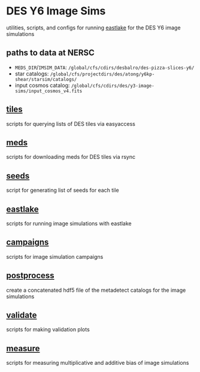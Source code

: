 # DES Y6 Image Sims

utilities, scripts, and configs for running [eastlake](https://github.com/des-science/eastlake) for the DES Y6 image simulations

## paths to data at NERSC

 - `MEDS_DIR`/`IMSIM_DATA`:  `/global/cfs/cdirs/desbalro/des-pizza-slices-y6/`
 - star catalogs: `/global/cfs/projectdirs/des/atong/y6kp-shear/starsim/catalogs/`
 - input cosmos catalog: `/global/cfs/cdirs/des/y3-image-sims/input_cosmos_v4.fits`

## [tiles](./tiles/README.md)

scripts for querying lists of DES tiles via easyaccess

## [meds](./meds/README.md)

scripts for downloading meds for DES tiles via rsync

## [seeds](./seeds/README.md)

script for generating list of seeds for each tile

## [eastlake](./eastlake/README.md)

scripts for running image simulations with eastlake

## [campaigns](./campaigns/README.md)

scripts for image simulation campaigns

## [postprocess](./postprocess/README.md)

create a concatenated hdf5 file of the metadetect catalogs for the image simulations

## [validate](./validate/README.md)

scripts for making validation plots

## [measure](./measure/README.md)

scripts for measuring multiplicative and additive bias of image simulations
